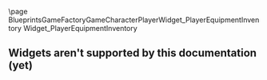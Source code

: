 \page BlueprintsGameFactoryGameCharacterPlayerWidget_PlayerEquipmentInventory Widget_PlayerEquipmentInventory
## Widgets aren't supported by this documentation (yet)
